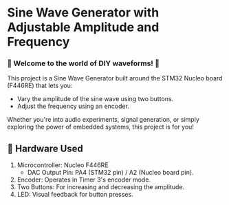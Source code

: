 # Sine Wave Generator with Adjustable Amplitude and Frequency

### 🎵 Welcome to the world of DIY waveforms! 🎵

This project is a Sine Wave Generator built around the STM32 Nucleo board (F446RE) that lets you:

  * Vary the amplitude of the sine wave using two buttons.
  * Adjust the frequency using an encoder.
    
Whether you're into audio experiments, signal generation, or simply exploring the power of embedded systems, this project is for you!


## 🔧 Hardware Used
1. Microcontroller: Nucleo F446RE
     * DAC Output Pin: PA4 (STM32 pin) / A2 (Nucleo board pin).
2. Encoder: Operates in Timer 3's encoder mode.
3. Two Buttons: For increasing and decreasing the amplitude.
4. LED: Visual feedback for button presses.
